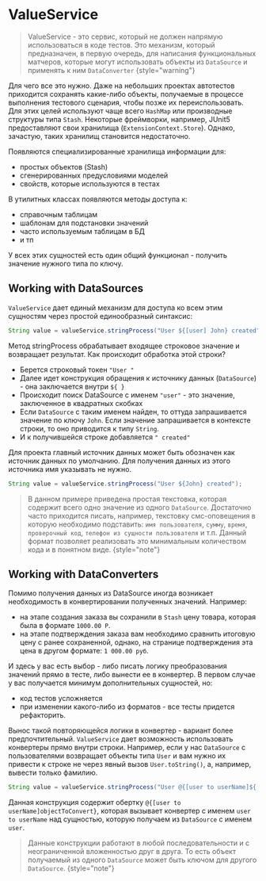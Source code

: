 # ValueService

> ValueService - это сервис, который не должен напрямую использоваться в коде тестов.
  Это механизм, который предназначен, в первую очередь, для написания функциональных матчеров,
  которые могут использовать объекты из `DataSource` и применять к ним `DataConverter` 
{style="warning"}

Для чего все это нужно. Даже на небольших проектах автотестов приходится сохранять какие-либо объекты,
получаемые в процессе выполнения тестового сценария, чтобы позже их переиспользовать.
Для этих целей используют чаще всего `HashMap` или производные структуры типа `Stash`.
Некоторые фреймворки, например, JUnit5 предоставляют свои хранилища (`ExtensionContext.Store`).
Однако, зачастую, таких хранилищ становится недостаточно.

Появляются специализированные хранилища информации для:
- простых объектов (Stash)
- сгенерированных предусловиями моделей
- свойств, которые используются в тестах

В утилитных классах появляются методы доступа к:
- справочным таблицам
- шаблонам для подстановки значений
- часто используемым таблицам в БД
- и тп

У всех этих сущностей есть один общий функционал - получить значение нужного типа по ключу.

Working with DataSources
------------------------
`ValueService` дает единый механизм для доступа ко всем этим сущностям через простой единообразный синтаксис:
```Java
String value = valueService.stringProcess("User ${[user] John} created");
```
Метод stringProcess обрабатывает входящее строковое значение и возвращает результат.
Как происходит обработка этой строки?
- Берется строковый токен `"User "`
- Далее идет конструкция обращения к источнику данных (`DataSource`) - она заключается внутри `${ }`
- Происходит поиск DataSource с именем `"user"` - это значение, заключенное в квадратных скобках
- Если `DataSource` с таким именем найден, то оттуда запрашивается значение по ключу `John`.
  Если значение запрашивается в контексте строки, то оно приводится к типу `String`.
- И к получившейся строке добавляется `" created"`

Для проекта главный источник данных может быть обозначен как источник данных по умолчанию.
Для получения данных из этого источника имя указывать не нужно.
```Java
String value = valueService.stringProcess("User ${John} created");
```
> В данном примере приведена простая текстовка, которая содержит всего одно значение из одного `DataSource`.
  Достаточно часто приходится писать, например, текстовку смс-оповещения в которую необходимо подставить:
  `имя пользователя`, `сумму`, `время`, `проверочный код`, `телефон из сущности пользователя` и т.п.
  Данный формат позволяет реализовать это минимальным количеством кода и в понятном виде.
{style="note"}

Working with DataConverters
---------------------------
Помимо получения данных из DataSource иногда возникает необходимость в конвертировании полученных значений.
Например:
- на этапе создания заказа вы сохранили в `Stash` цену товара, которая была в формате `1000.00 Р`.
- на этапе подтверждения заказа вам необходимо сравнить итоговую цену с ранее сохраненной, однако,
  на странице подтверждения эта цена в другом формате: `1 000.00 руб`.

И здесь у вас есть выбор - либо писать логику преобразования значений прямо в тесте, либо вынести ее в конвертер.
В первом случае у вас получается минимум дополнительных сущностей, но:
- код тестов усложняется
- при изменении какого-либо из форматов - все тесты придется рефакторить.

Вынос такой повторяющейся логики в конвертер - вариант более предпочтительный.
`ValueService` дает возможность использовать конвертеры прямо внутри строки.
Например, если у нас `DataSource` с пользователями возвращает объекты типа `User` и вам нужно их привести к строке не
через явный вызов `User.toString()`, а, например, вывести только фамилию.
```Java
String value = valueService.stringProcess("User @{[user to userName]${[user] John}} created");
```
Данная конструкция содержит обертку `@{[user to userName]objectToConvert}`, которая вызывает конвертер
с именем `user to userName` над сущностью, которую получаем из `DataSource` с именем `user`.

> Данные конструкции работают в любой последовательности и с неограниченной вложенностью друг в друга.
  То есть объект получаемый из одного `DataSource` может быть ключом для другого `DataSource`.
{style="note"}
